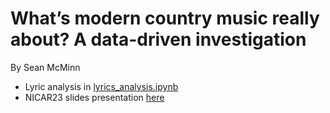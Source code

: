 # What’s modern country music really about? A data-driven investigation
By Sean McMinn

* Lyric analysis in [lyrics_analysis.ipynb](lyrics_analysis.ipynb)
* NICAR23 slides presentation [here](https://docs.google.com/presentation/d/1kVrDsuXo-KWUttXEHCUA1L3R9P0QvLZTd5CdPCl2VKM/edit#slide=id.p) 
